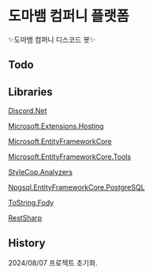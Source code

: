 ﻿# 도마뱀 컴퍼니 플랫폼

✨도마뱀 컴퍼니 디스코드 봇✨

## Todo

## Libraries
[Discord.Net](https://www.nuget.org/packages/Discord.Net)

[Microsoft.Extensions.Hosting](https://www.nuget.org/packages/Microsoft.Extensions.Hosting/8.0.0)

[Microsoft.EntityFrameworkCore](https://www.nuget.org/packages/Microsoft.EntityFrameworkCore/9.0.0-preview.6.24327.4)

[Microsoft.EntityFrameworkCore.Tools](https://www.nuget.org/packages/Microsoft.EntityFrameworkCore.Tools/8.0.7)

[StyleCop.Analyzers](https://www.nuget.org/packages/StyleCop.Analyzers/)

[Npgsql.EntityFrameworkCore.PostgreSQL](https://www.nuget.org/packages/Npgsql.EntityFrameworkCore.PostgreSQL/)

[ToString.Fody](https://www.nuget.org/packages/ToString.Fody/)

[RestSharp](https://www.nuget.org/packages/RestSharp)

## History
2024/08/07 프로젝트 초기화.